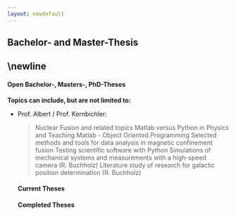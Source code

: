 ```yaml
---
layout: newdefault
---
```


## Bachelor- and Master-Thesis
## \newline
#### Open Bachelor-, Masters-, PhD-Theses
  
  **Topics can include, but are not limited to:**
  
* Prof. Albert / Prof. Kernbichler:  
    > Nuclear Fusion and related topics 
    > Matlab versus Python in Physics and Teaching
    > Matlab - Object Oriented Programming
    > Selected methods and tools for data analysis in magnetic confinement fusion
    > Testing scientific software with Python
    > Simulations of mechanical systems and measurements with a high-speed camera (R. Buchholz)
    > Literature study of research for galactic position determination (R. Buchholz)

  
  #### Current Theses
  #### Completed Theses
